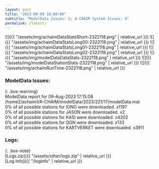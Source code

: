 ```yaml
---
layout: post
title: "2023-08-09 18:00:00"
subtitle: "ModelData Issues: 5; A-CHAIM System Issues: 0"
permalink: /latest/
---
```


![]({{ "/assets/img/achaimDataStatsShort-2322118.png" | relative_url }})
![]({{ "/assets/img/achaimDataStatsLong00-2322118.png" | relative_url }})
![]({{ "/assets/img/achaimDataStatsLong01-2322118.png" | relative_url }})
![]({{ "/assets/img/achaimDataStatsLong02-2322118.png" | relative_url }})
![]({{ "/assets/img/modelDataDataStats-2322118.png" | relative_url }})
![]({{ "/assets/img/modelDataStationStats-2322118.png" | relative_url }})
![]({{ "/assets/img/achaimRunTime-2322118.png" | relative_url }})


### ModelData Issues:  
  
{: .box-warning}  
 ModelData report for 09-Aug-2023 17:15:08   
 /home2/achaim1/A-CHAIM/modelData/2023/221/17/modelData.mat   
 0% of all possible stations for IONO were downloaded. x1197   
 0% of all possible stations for JASON were downloaded. x2   
 0% of all possible stations for KASI were downloaded. x4202   
 0% of all possible stations for QGN were downloaded. x133   
 0% of all possible stations for KARTVERKET were downloaded. x3911   
  


### Logs:  
  
{: .box-note}  
[Logs.zip]({{ "/assets/other/logs.zip" | relative_url }})  
[Log Info]({{ "/logInfo" | relative_url }})  
